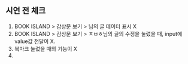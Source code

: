 ## 시연 전 체크

1. BOOK ISLAND > 감상문 보기 > 님의 글 데이터 표시 X
2. BOOK ISLAND > 감상문 보기 > ㅈㅂㅎ님의 글의 수정을 눌렀을 때, input에 value값 전달이 X.
3. 북마크 눌렀을 때의 기능이 X
4. 